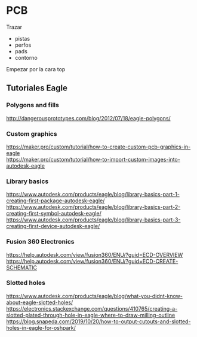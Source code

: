 # PCB

Trazar
- pistas
- perfos
- pads
- contorno

Empezar por la cara top

## Tutoriales Eagle

### Polygons and fills  
http://dangerousprototypes.com/blog/2012/07/18/eagle-polygons/  

### Custom graphics  
https://maker.pro/custom/tutorial/how-to-create-custom-pcb-graphics-in-eagle  
https://maker.pro/custom/tutorial/how-to-import-custom-images-into-autodesk-eagle  

### Library basics
https://www.autodesk.com/products/eagle/blog/library-basics-part-1-creating-first-package-autodesk-eagle/  
https://www.autodesk.com/products/eagle/blog/library-basics-part-2-creating-first-symbol-autodesk-eagle/  
https://www.autodesk.com/products/eagle/blog/library-basics-part-3-creating-first-device-autodesk-eagle/  

### Fusion 360 Electronics
https://help.autodesk.com/view/fusion360/ENU/?guid=ECD-OVERVIEW  
https://help.autodesk.com/view/fusion360/ENU/?guid=ECD-CREATE-SCHEMATIC  

### Slotted holes
https://www.autodesk.com/products/eagle/blog/what-you-didnt-know-about-eagle-slotted-holes/  
https://electronics.stackexchange.com/questions/410765/creating-a-slotted-plated-through-hole-in-eagle-where-to-draw-milling-outline  
https://blog.snapeda.com/2019/10/20/how-to-output-cutouts-and-slotted-holes-in-eagle-for-oshpark/  
